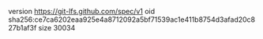 version https://git-lfs.github.com/spec/v1
oid sha256:ce7ca6202eaa925e4a8712092a5bf71539ac1e411b8754d3afad20c827b1af3f
size 30034
